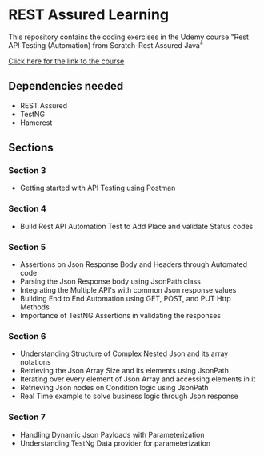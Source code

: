 # REST Assured Learning

This repository contains the coding exercises in the Udemy course "Rest API Testing (Automation) from Scratch-Rest Assured Java"

[Click here for the link to the course](https://www.udemy.com/course/rest-api-automation-testing-rest-assured/)

## Dependencies needed
- REST Assured
- TestNG
- Hamcrest

## Sections

### Section 3
- Getting started with API Testing using Postman

### Section 4
- Build Rest API Automation Test to Add Place and validate Status codes

### Section 5
- Assertions on Json Response Body and Headers through Automated code
- Parsing the Json Response body using JsonPath class
- Integrating the Multiple API's with common Json response values
- Building End to End Automation using GET, POST, and PUT Http Methods
- Importance of TestNG Assertions in validating the responses

### Section 6
- Understanding Structure of Complex Nested Json and its array notations
- Retrieving the Json Array Size and its elements using JsonPath
- Iterating over every element of Json Array and accessing elements in it
- Retrieving Json nodes on Condition logic using JsonPath
- Real Time example to solve business logic through Json response

### Section 7
- Handling Dynamic Json Payloads with Parameterization
- Understanding TestNg Data provider for parameterization
